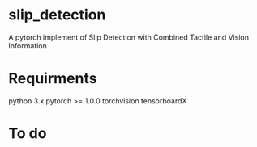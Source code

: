 # slip_detection
A pytorch implement of Slip Detection with Combined Tactile and Vision Information
# Requirments
python 3.x
pytorch >= 1.0.0
torchvision
tensorboardX
# To do
